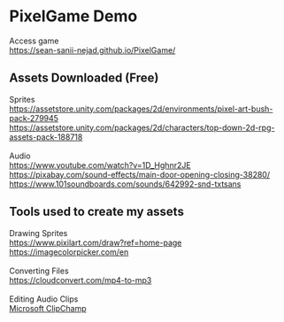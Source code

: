 # PixelGame Demo
Access game 
<br />
https://sean-sanii-nejad.github.io/PixelGame/
<br />
## Assets Downloaded (Free)
Sprites
<br />
https://assetstore.unity.com/packages/2d/environments/pixel-art-bush-pack-279945
<br />
https://assetstore.unity.com/packages/2d/characters/top-down-2d-rpg-assets-pack-188718
<br />
<br />
Audio
<br />
https://www.youtube.com/watch?v=1D_Hghnr2JE
<br />
https://pixabay.com/sound-effects/main-door-opening-closing-38280/
<br />
https://www.101soundboards.com/sounds/642992-snd-txtsans
<br />
## Tools used to create my assets
Drawing Sprites
<br />
https://www.pixilart.com/draw?ref=home-page
<br />
https://imagecolorpicker.com/en
<br />
<br />
Converting Files
<br />
https://cloudconvert.com/mp4-to-mp3
<br />
<br />
Editing Audio Clips
<br />
[Microsoft ClipChamp](https://clipchamp.com/en/windows-video-editor/)

